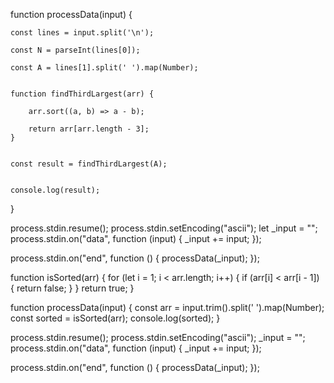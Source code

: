 

function processData(input) {

    const lines = input.split('\n');
  
    const N = parseInt(lines[0]);
   
    const A = lines[1].split(' ').map(Number);

  
    function findThirdLargest(arr) {
        
        arr.sort((a, b) => a - b);
        
        return arr[arr.length - 3];
    }

   
    const result = findThirdLargest(A);

    
    console.log(result);
}


process.stdin.resume();
process.stdin.setEncoding("ascii");
let _input = "";
process.stdin.on("data", function (input) {
    _input += input;
});

process.stdin.on("end", function () {
   processData(_input);
});







function isSorted(arr) {
    for (let i = 1; i < arr.length; i++) {
        if (arr[i] < arr[i - 1]) {
            return false;
        }
    }
    return true;
}

function processData(input) {
    const arr = input.trim().split(' ').map(Number);
    const sorted = isSorted(arr);
    console.log(sorted);
}

process.stdin.resume();
process.stdin.setEncoding("ascii");
_input = "";
process.stdin.on("data", function (input) {
    _input += input;
});

process.stdin.on("end", function () {
   processData(_input);
});

